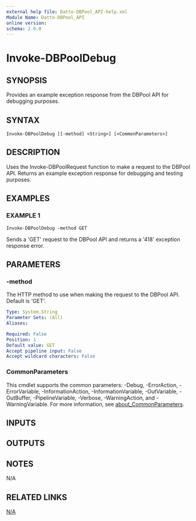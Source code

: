 ```yaml
---
external help file: Datto-DBPool_API-help.xml
Module Name: Datto-DBPool_API
online version:
schema: 2.0.0
---
```


# Invoke-DBPoolDebug

## SYNOPSIS
Provides an example exception response from the DBPool API for debugging purposes.

## SYNTAX

```
Invoke-DBPoolDebug [[-method] <String>] [<CommonParameters>]
```

## DESCRIPTION
Uses the Invoke-DBPoolRequest function to make a request to the DBPool API.
Returns an example exception response for debugging and testing purposes.

## EXAMPLES

### EXAMPLE 1
```
Invoke-DBPoolDebug -method GET
```

Sends a 'GET' request to the DBPool API and returns a '418' exception response error.

## PARAMETERS

### -method
The HTTP method to use when making the request to the DBPool API.
Default is 'GET'.

```yaml
Type: System.String
Parameter Sets: (All)
Aliases:

Required: False
Position: 1
Default value: GET
Accept pipeline input: False
Accept wildcard characters: False
```

### CommonParameters
This cmdlet supports the common parameters: -Debug, -ErrorAction, -ErrorVariable, -InformationAction, -InformationVariable, -OutVariable, -OutBuffer, -PipelineVariable, -Verbose, -WarningAction, and -WarningVariable. For more information, see [about_CommonParameters](http://go.microsoft.com/fwlink/?LinkID=113216).

## INPUTS

## OUTPUTS

## NOTES
N/A

## RELATED LINKS

[N/A]()

